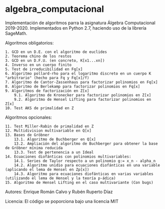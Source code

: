 # algebra_computacional

Implementación de algoritmos parra la asignatura Álgebra Computacional 2019-2020. 
Implementados en Python 2.7, haciendo uso de la librería SageMath.

Algoritmos obligatorios:

    1. GCD en un D.E. con el algoritmo de euclides
    2. Teorema chino de los restos
    3. GCD en un D.F.U. (en concreto, K[x1...xn])
    4. Inverso en un cuerpo finito
    5. Test de irreducibilidad en Fq[x]
    6. Algoritmo pollard-rho para el logaritmo discreto en un cuerpo K "arbitrario" (hecho para Fq y Fq[x]/f)
    7. Algoritmo de Cantor-Zassenhaus para factorizar polinomios en Fq[x]
    8. Algoritmo de Berlekamp para factorizar polinomios en Fq[x]
    9. Algoritmos de factorización en Z[x]
        9.1. Algoritmo de Kronecker para factorizar polinomios en Z[x]
        9.2. Algoritmo de Hensel Lifting para factorizar polinomios en Z[x]
    10. Test AKS de primalidad en Z
    
Algoritmos opcionales:
    
    11. Test Miller-Rabin de primalidad en Z
    12. Multidivision multivariable en Q[x]
    13. Bases de Gröbner
        13.1. Algoritmo de Buchberger en Q[x]
        13.2. Ampliación del algoritmo de Buchberger para obtener la base de Gröbner mínima reducida
        13.3. Test de pertenencia a un Ideal
    14. Ecuaciones diofánticas con polinomios multivariables:
        14.1. Series de Taylor respecto a un polinomio g:= x_n - alpha_n
        14.2. Algoritmo unidio para ecuaciones diofánticas en una variable (aplicando el lema de Hensel en Zp[x])
        14.3. Algoritmo para ecuaciones diofánticas en varias variables (utilizando el lema de Hensel y la teoría p-ádica)
    15. Algoritmo de Hensel Lifting en el caso multivariante (Con bugs)
    
Autores: Enrique Román Calvo y Rubén Ruperto Díaz
    
Licencia: El código se poporciona bajo una licencia MIT
